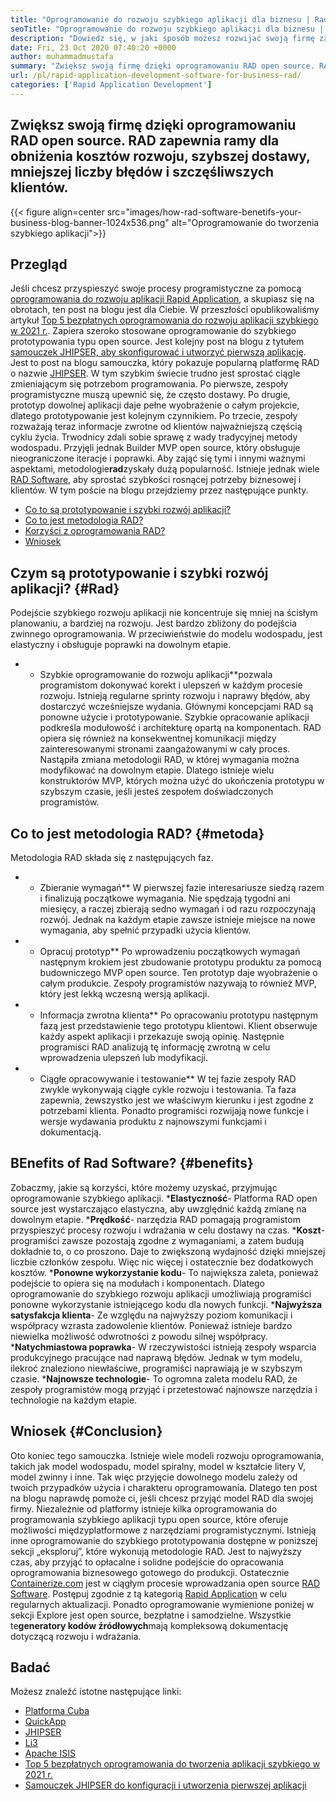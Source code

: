 ```yaml
---
title: "Oprogramowanie do rozwoju szybkiego aplikacji dla biznesu | Rad" 
seoTitle: "Oprogramowanie do rozwoju szybkiego aplikacji dla biznesu | Rad" 
description: "Dowiedz się, w jaki sposób możesz rozwijać swoją firmę za pomocą oprogramowania do szybkiego rozwoju aplikacji. W tym artykule będzie zrozumienie metodologii RAD open source." 
date: Fri, 23 Oct 2020 07:40:20 +0000
author: muhammadmustafa
summary: "Zwiększ swoją firmę dzięki oprogramowaniu RAD open source. RAD zapewnia ramy dla obniżenia kosztów rozwoju, szybszej dostawy, mniejszej liczby błędów i szczęśliwszych klientów." 
url: /pl/rapid-application-development-software-for-business-rad/
categories: ['Rapid Application Development']
---
```


## Zwiększ swoją firmę dzięki oprogramowaniu RAD open source. RAD zapewnia ramy dla obniżenia kosztów rozwoju, szybszej dostawy, mniejszej liczby błędów i szczęśliwszych klientów.

{{< figure align=center src="images/how-rad-software-benetifs-your-business-blog-banner-1024x536.png" alt="Oprogramowanie do tworzenia szybkiego aplikacji">}}


## Przegląd
Jeśli chcesz przyspieszyć swoje procesy programistyczne za pomocą [oprogramowania do rozwoju aplikacji Rapid Application][1], a skupiasz się na obrotach, ten post na blogu jest dla Ciebie. W przeszłości opublikowaliśmy artykuł [Top 5 bezpłatnych oprogramowania do rozwoju aplikacji szybkiego w 2021 r.][2]. Zapiera szeroko stosowane oprogramowanie do szybkiego prototypowania typu open source. Jest kolejny post na blogu z tytułem [samouczek JHIPSER, aby skonfigurować i utworzyć pierwszą aplikację][3]. Jest to post na blogu samouczka, który pokazuje popularną platformę RAD o nazwie [JHIPSER][4].
W tym szybkim świecie trudno jest sprostać ciągle zmieniającym się potrzebom programowania. Po pierwsze, zespoły programistyczne muszą upewnić się, że często dostawy. Po drugie, prototyp dowolnej aplikacji daje pełne wyobrażenie o całym projekcie, dlatego prototypowanie jest kolejnym czynnikiem. Po trzecie, zespoły rozważają teraz informacje zwrotne od klientów najważniejszą częścią cyklu życia. Trwodnicy zdali sobie sprawę z wady tradycyjnej metody wodospadu. Przyjęli jednak Builder MVP open source, który obsługuje nieograniczone iteracje i poprawki.
Aby zająć się tymi i innymi ważnymi aspektami, metodologie**rad**zyskały dużą popularność. Istnieje jednak wiele [RAD Software][1], aby sprostać szybkości rosnącej potrzeby biznesowej i klientów.
W tym poście na blogu przejdziemy przez następujące punkty.
  * [Co to są prototypowanie i szybki rozwój aplikacji?][5]
  * [Co to jest metodologia RAD?][6]
  * [Korzyści z oprogramowania RAD?][7]
  * [Wniosek][8]

## Czym są prototypowanie i szybki rozwój aplikacji?   {#Rad}
Podejście szybkiego rozwoju aplikacji nie koncentruje się mniej na ścisłym planowaniu, a bardziej na rozwoju. Jest bardzo zbliżony do podejścia zwinnego oprogramowania. W przeciwieństwie do modelu wodospadu, jest elastyczny i obsługuje poprawki na dowolnym etapie.
* * Szybkie oprogramowanie do rozwoju aplikacji**pozwala programistom dokonywać korekt i ulepszeń w każdym procesie rozwoju. Istnieją regularne sprinty rozwoju i naprawy błędów, aby dostarczyć wcześniejsze wydania.
Głównymi koncepcjami RAD są ponowne użycie i prototypowanie. Szybkie opracowanie aplikacji podkreśla modułowość i architekturę opartą na komponentach. RAD opiera się również na konsekwentnej komunikacji między zainteresowanymi stronami zaangażowanymi w cały proces. Nastąpiła zmiana metodologii RAD, w której wymagania można modyfikować na dowolnym etapie. Dlatego istnieje wielu konstruktorów MVP, których można użyć do ukończenia prototypu w szybszym czasie, jeśli jesteś zespołem doświadczonych programistów.

## Co to jest metodologia RAD?   {#metoda}
Metodologia RAD składa się z następujących faz.
* * Zbieranie wymagań**
W pierwszej fazie interesariusze siedzą razem i finalizują początkowe wymagania. Nie spędzają tygodni ani miesięcy, a raczej zbierają sedno wymagań i od razu rozpoczynają rozwój. Jednak na każdym etapie zawsze istnieje miejsce na nowe wymagania, aby spełnić przypadki użycia klientów.
* * Opracuj prototyp**
Po wprowadzeniu początkowych wymagań następnym krokiem jest zbudowanie prototypu produktu za pomocą budowniczego MVP open source. Ten prototyp daje wyobrażenie o całym produkcie. Zespoły programistów nazywają to również MVP, który jest lekką wczesną wersją aplikacji.
* * Informacja zwrotna klienta**
Po opracowaniu prototypu następnym fazą jest przedstawienie tego prototypu klientowi. Klient obserwuje każdy aspekt aplikacji i przekazuje swoją opinię. Następnie programiści RAD analizują tę informację zwrotną w celu wprowadzenia ulepszeń lub modyfikacji.
* * Ciągłe opracowywanie i testowanie**
W tej fazie zespoły RAD zwykle wykonywają ciągłe cykle rozwoju i testowania. Ta faza zapewnia, że ​​wszystko jest we właściwym kierunku i jest zgodne z potrzebami klienta. Ponadto programiści rozwijają nowe funkcje i wersje wydawania produktu z najnowszymi funkcjami i dokumentacją.

## B**Enefits of Rad Software?** {#benefits}
Zobaczmy, jakie są korzyści, które możemy uzyskać, przyjmując oprogramowanie szybkiego aplikacji.
***Elastyczność**- Platforma RAD open source jest wystarczająco elastyczna, aby uwzględnić każdą zmianę na dowolnym etapie.
***Prędkość**- narzędzia RAD pomagają programistom przyspieszyć procesy rozwoju i wdrażania w celu dostawy na czas.
***Koszt**- programiści zawsze pozostają zgodne z wymaganiami, a zatem budują dokładnie to, o co proszono. Daje to zwiększoną wydajność dzięki mniejszej liczbie członków zespołu. Więc nic więcej i ostatecznie bez dodatkowych kosztów.
***Ponowne wykorzystanie kodu**- To największa zaleta, ponieważ podejście to opiera się na modułach i komponentach. Dlatego oprogramowanie do szybkiego rozwoju aplikacji umożliwiają programiści ponowne wykorzystanie istniejącego kodu dla nowych funkcji.
***Najwyższa satysfakcja klienta**- Ze względu na najwyższy poziom komunikacji i współpracy wzrasta zadowolenie klientów. Ponieważ istnieje bardzo niewielka możliwość odwrotności z powodu silnej współpracy.
***Natychmiastowa poprawka**- W rzeczywistości istnieją zespoły wsparcia produkcyjnego pracujące nad naprawą błędów. Jednak w tym modelu, ilekroć znaleziono niewłaściwe, programiści naprawiają je w szybszym czasie.
***Najnowsze technologie**- To ogromna zaleta modelu RAD, że zespoły programistów mogą przyjąć i przetestować najnowsze narzędzia i technologie na każdym etapie.

## **Wniosek** {#Conclusion}
Oto koniec tego samouczka. Istnieje wiele modeli rozwoju oprogramowania, takich jak model wodospadu, model spiralny, model w kształcie litery V, model zwinny i inne. Tak więc przyjęcie dowolnego modelu zależy od twoich przypadków użycia i charakteru oprogramowania. Dlatego ten post na blogu naprawdę pomoże ci, jeśli chcesz przyjąć model RAD dla swojej firmy. Niezależnie od platformy istnieje kilka oprogramowania do programowania szybkiego aplikacji typu open source, które oferuje możliwości międzyplatformowe z narzędziami programistycznymi. Istnieją inne oprogramowanie do szybkiego prototypowania dostępne w poniższej sekcji „eksploruj”, które wykonują metodologie RAD. Jest to najwyższy czas, aby przyjąć to opłacalne i solidne podejście do opracowania oprogramowania biznesowego gotowego do produkcji.
Ostatecznie [Containerize.com][9] jest w ciągłym procesie wprowadzania open source [RAD Software][1]. Postępuj zgodnie z tą kategorią [Rapid Application][1] w celu regularnych aktualizacji. Ponadto oprogramowanie wymienione poniżej w sekcji Explore jest open source, bezpłatne i samodzielne. Wszystkie te**generatory kodów źródłowych**mają kompleksową dokumentację dotyczącą rozwoju i wdrażania.

## Badać
Możesz znaleźć istotne następujące linki:
  * [Platforma Cuba][10]
  * [QuickApp][11]
  * [JHIPSER][4]
  * [Li3][12]
  * [Apache ISIS][13]
  * [Top 5 bezpłatnych oprogramowania do tworzenia aplikacji szybkiego w 2021 r.][2]
  * [Samouczek JHIPSER do konfiguracji i utworzenia pierwszej aplikacji][3]

  
[1]: https://products.containerize.com/rad
[2]: https://blog.containerize.com/rapid-application-development/top-5-free-rapid-application-development-software-in-2021/
[3]: https://blog.containerize.com/2020/10/28/jhipster-tutorial-to-setup-and-create-the-first-application/
[4]: https://products.containerize.com/rad/jhipster
[5]: #rad
[6]: #method
[7]: #benefits
[8]: #conclusion
[9]: https://www.containerize.com/
[10]: https://products.containerize.com/rad/cuba
[11]: https://products.containerize.com/rad/quickapp
[12]: https://products.containerize.com/rad/li3
[13]: https://products.containerize.com/rad/apache-isis
